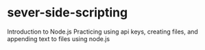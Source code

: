 # sever-side-scripting
Introduction to Node.js
Practicing using api keys, creating files, and appending text to files using node.js 
